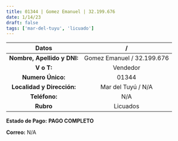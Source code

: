```yaml
---
title: 01344 | Gomez Emanuel | 32.199.676
date: 1/14/23
draft: false
tags: ['mar-del-tuyu', 'licuado']
---
```


|          **Datos**          |              /             |
|:---------------------------:|:--------------------------:|
| **Nombre, Apellido y DNI:** | Gomez Emanuel / 32.199.676 |
|          **V o T:**         |          Vendedor          |
|      **Numero Único:**      |            01344           |
|  **Localidad y Dirección:** |     Mar del Tuyú / N/A     |
|        **Teléfono:**        |             N/A            |
|          **Rubro**          |          Licuados          |

**Estado de Pago:** **PAGO COMPLETO**

**Correo:** N/A
